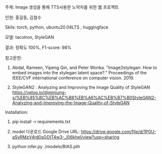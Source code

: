 주제: Image 생성을 통해 TTS사용한 노약자를 위한 웹 프로젝트 

인원: 홍길동, 김철수

Skils: torch, python, ubuntu20.04LTS , huggingface

모델: tacotron, StyleGAN

결과: 정확도 100%, F1-score: 98%

참고문헌: 

1) Abdal, Rameen, Yipeng Qin, and Peter Wonka. "Image2stylegan: How to embed images into the stylegan latent space?." Proceedings of the IEEE/CVF international conference on computer vision. 2019.

2) StyleGAN2 : Analyzing and Improving the Image Quality of StyleGAN
https://velog.io/@minjung-s/%EB%85%BC%EB%AC%B8%EB%A6%AC%EB%B7%B0StyleGAN2-Analyzing-and-Improving-the-Image-Quality-of-StyleGAN

Installation:

1) pip install -r requirements.txt

2) model 다운로드 Google Drive URL: https://drive.google.com/file/d/1P0U-aSyRMzV4rd0sGOIT4w3-_l06khel/view?usp=sharing

3) python infer.py ./models/BIAS.pth 






